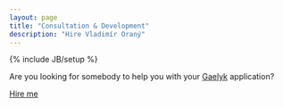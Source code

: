 ```yaml
---
layout: page
title: "Consultation & Development"
description: "Hire Vladimír Oraný"
---
```

{% include JB/setup %}

Are you looking for somebody to help you with your [Gaelyk](http://gaelyk.appspot.com/) application?

<a href="mailto:vladimir@orany.cz?subject=Gaelyk%20Consultation" class="btn btn-large btn-success">Hire me</a>

